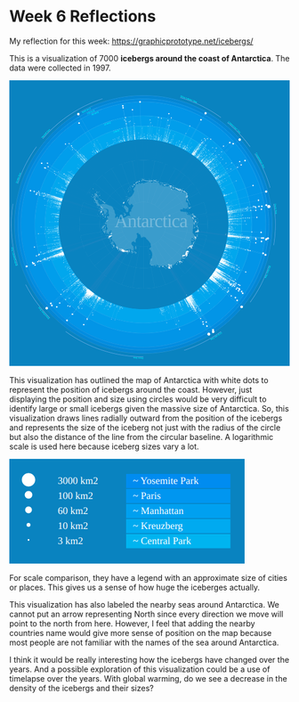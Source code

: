 # Week 6 Reflections

My reflection for this week:
https://graphicprototype.net/icebergs/

This is a visualization of 7000 **icebergs around the coast of Antarctica**. The data were collected in 1997.

![](img/reflection-6.png)

This visualization has outlined the map of Antarctica with white dots to represent the position of icebergs around the coast. However, just displaying the position and size using circles would be very difficult to identify large or small icebergs given the massive size of Antarctica. So, this visualization draws lines radially outward from the position of the icebergs and represents the size of the iceberg not just with the radius of the circle but also the distance of the line from the circular baseline. A logarithmic scale is used here because iceberg sizes vary a lot.

![](img/reflection-6-size.png)

For scale comparison, they have a legend with an approximate size of cities or places. This gives us a sense of how huge the iceberges actually.

This visualization has also labeled the nearby seas around Antarctica. We cannot put an arrow representing North since every direction we move will point to the north from here. However, I feel that adding the nearby countries name would give more sense of position on the map because most people are not familiar with the names of the sea around Antarctica. 

I think it would be really interesting how the icebergs have changed over the years. And a possible exploration of this visualization could be a use of timelapse over the years. With global warming, do we see a decrease in the density of the icebergs and their sizes?